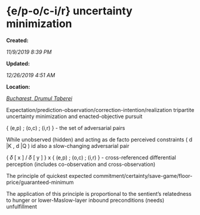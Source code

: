 {e/p-o/c-i/r} uncertainty minimization
======================================

**Created:**

_11/9/2019 8:39 PM_

**Updated:**

_12/26/2019 4:51 AM_

**Location:**

[_Bucharest, Drumul Taberei_](http://maps.google.com/maps?z=6&q=44.42,26.04)



Expectation/prediction-observation/correction-intention/realization tripartite uncertainty minimization and enacted-objective pursuit

{ (e,p) ; (o,c) ; (i,r) } - the set of adversarial pairs

While unobserved (hidden) and acting as de facto perceived constraints ( d |K , d |Q ) id also a slow-changing adversarial pair



{ 𝛿 \[ x \] / 𝛿 \[ y \] } x { (e,p) ; (o,c) ; (i,r) } - cross-referenced differential perception (includes co-observation and cross-observation)



The principle of quickest expected commitment/certainty/save-game/floor-price/guaranteed-minimum

The application of this principle is proportional to the sentient’s relatedness to hunger or lower-Maslow-layer inbound preconditions (needs) unfulfillment